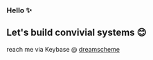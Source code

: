 ### Hello ✨

## Let's build convivial systems 😊

reach me via Keybase @ [dreamscheme](https://keybase.io/dreamscheme)
